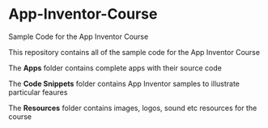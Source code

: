 # App-Inventor-Course
Sample Code for the App Inventor Course

This repository contains all of the sample code for the App Inventor Course

The **Apps** folder contains complete apps with their source code

The **Code Snippets** folder contains App Inventor samples to illustrate particular feaures

The **Resources** folder contains images, logos, sound etc resources for the course


